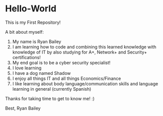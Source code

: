 # Hello-World
This is my First Repository!

A bit about myself:
  1. My name is Ryan Bailey
  2. I am learning how to code and combining this learned knowledge with knowledge of IT by also studying for A+, Network+ and Security+ certifications!
  3. My end goal is to be a cyber security specialist!
  4. I love learning
  5. I have a dog named Shadow
  6. I enjoy all things IT and all things Economics/Finance
  7. I like learning about body language/communication skills and language learning in general (currently Spanish)


Thanks for taking time to get to know me! :)

Best,
Ryan Bailey
